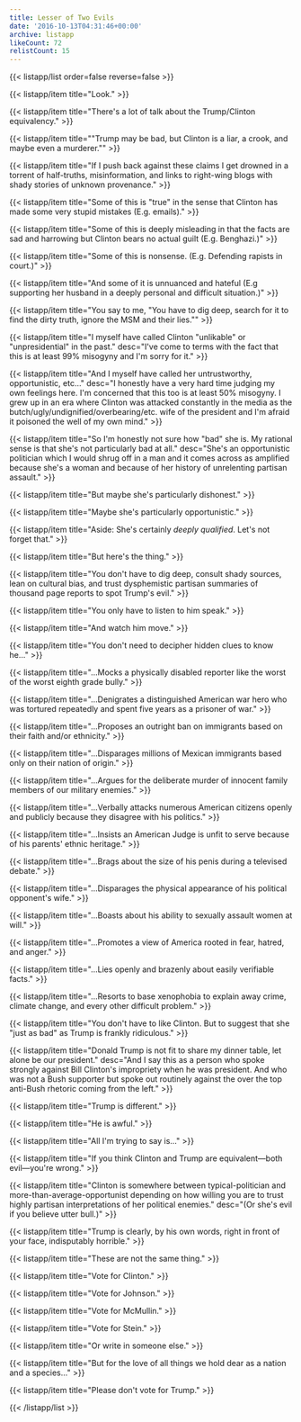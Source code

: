 ```yaml
---
title: Lesser of Two Evils
date: '2016-10-13T04:31:46+00:00'
archive: listapp
likeCount: 72
relistCount: 15
---
```


<!--more-->

{{< listapp/list order=false reverse=false >}}

   {{< listapp/item title="Look." >}}

   {{< listapp/item title="There's a lot of talk about the Trump/Clinton equivalency." >}}

   {{< listapp/item title="\"Trump may be bad, but Clinton is a liar, a crook, and maybe even a murderer.\"" >}}

   {{< listapp/item title="If I push back against these claims I get drowned in a torrent of half-truths, misinformation, and links to right-wing blogs with shady stories of unknown provenance." >}}

   {{< listapp/item title="Some of this is \"true\" in the sense that Clinton has made some very stupid mistakes (E.g. emails)." >}}

   {{< listapp/item title="Some of this is deeply misleading in that the facts are sad and harrowing but Clinton bears no actual guilt (E.g. Benghazi.)" >}}

   {{< listapp/item title="Some of this is nonsense. (E.g. Defending rapists in court.)" >}}

   {{< listapp/item title="And some of it is unnuanced and hateful (E.g supporting her husband in a deeply personal and difficult situation.)" >}}

   {{< listapp/item title="You say to me, \"You have to dig deep, search for it to find the dirty truth, ignore the MSM and their lies.\"" >}}

   {{< listapp/item title="I myself have called Clinton \"unlikable\" or \"unpresidential\" in the past."
      desc="I've come to terms with the fact that this is at least 99% misogyny and I'm sorry for it." >}}

   {{< listapp/item title="And I myself have called her untrustworthy, opportunistic, etc..."
      desc="I honestly have a very hard time judging my own feelings here. I'm concerned that this too is at least 50% misogyny. I grew up in an era where Clinton was attacked constantly in the media as the butch/ugly/undignified/overbearing/etc. wife of the president and I'm afraid it poisoned the well of my own mind." >}}

   {{< listapp/item title="So I'm honestly not sure how \"bad\" she is. My rational sense is that she's not particularly bad at all."
      desc="She's an opportunistic politician which I would shrug off in a man and it comes across as amplified because she's a woman and because of her history of unrelenting partisan assault." >}}

   {{< listapp/item title="But maybe she's particularly dishonest." >}}

   {{< listapp/item title="Maybe she's particularly opportunistic." >}}

   {{< listapp/item title="Aside: She's certainly *deeply qualified*. Let's not forget that." >}}

   {{< listapp/item title="But here's the thing." >}}

   {{< listapp/item title="You don't have to dig deep, consult shady sources, lean on cultural bias, and trust dysphemistic partisan summaries of thousand page reports to spot Trump's evil." >}}

   {{< listapp/item title="You only have to listen to him speak." >}}

   {{< listapp/item title="And watch him move." >}}

   {{< listapp/item title="You don't need to decipher hidden clues to know he..." >}}

   {{< listapp/item title="...Mocks a physically disabled reporter like the worst of the worst eighth grade bully." >}}

   {{< listapp/item title="...Denigrates a distinguished American war hero who was tortured repeatedly and spent five years as a prisoner of war." >}}

   {{< listapp/item title="...Proposes an outright ban on immigrants based on their faith and/or ethnicity." >}}

   {{< listapp/item title="...Disparages millions of Mexican immigrants based only on their nation of origin." >}}

   {{< listapp/item title="...Argues for the deliberate murder of innocent family members of our military enemies." >}}

   {{< listapp/item title="...Verbally attacks numerous American citizens openly and publicly because they disagree with his politics." >}}

   {{< listapp/item title="...Insists an American Judge is unfit to serve because of his parents' ethnic heritage." >}}

   {{< listapp/item title="...Brags about the size of his penis during a televised debate." >}}

   {{< listapp/item title="...Disparages the physical appearance of his political opponent's wife." >}}

   {{< listapp/item title="...Boasts about his ability to sexually assault women at will." >}}

   {{< listapp/item title="...Promotes a view of America rooted in fear, hatred, and anger." >}}

   {{< listapp/item title="...Lies openly and brazenly about easily verifiable facts." >}}

   {{< listapp/item title="...Resorts to base xenophobia to explain away crime, climate change, and every other difficult problem." >}}

   {{< listapp/item title="You don't have to like Clinton. But to suggest that she \"just as bad\" as Trump is frankly ridiculous." >}}

   {{< listapp/item title="Donald Trump is not fit to share my dinner table, let alone be our president."
      desc="And I say this as a person who spoke strongly against Bill Clinton's impropriety when he was president. And who was not a Bush supporter but spoke out routinely against the over the top anti-Bush rhetoric coming from the left." >}}

   {{< listapp/item title="Trump is different." >}}

   {{< listapp/item title="He is awful." >}}

   {{< listapp/item title="All I'm trying to say is..." >}}

   {{< listapp/item title="If you think Clinton and Trump are equivalent—both evil—you're wrong." >}}

   {{< listapp/item title="Clinton is somewhere between typical-politician and more-than-average-opportunist depending on how willing you are to trust highly partisan interpretations of her political enemies."
      desc="(Or she's evil if you believe utter bull.)" >}}

   {{< listapp/item title="Trump is clearly, by his own words, right in front of your face, indisputably horrible." >}}

   {{< listapp/item title="These are not the same thing." >}}

   {{< listapp/item title="Vote for Clinton." >}}

   {{< listapp/item title="Vote for Johnson." >}}

   {{< listapp/item title="Vote for McMullin." >}}

   {{< listapp/item title="Vote for Stein." >}}

   {{< listapp/item title="Or write in someone else." >}}

   {{< listapp/item title="But for the love of all things we hold dear as a nation and a species..." >}}

   {{< listapp/item title="Please don't vote for Trump." >}}

{{< /listapp/list >}}
